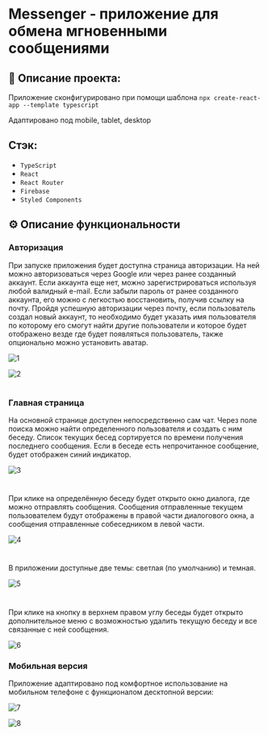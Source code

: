 # Messenger - приложение для обмена мгновенными сообщениями

## 📓 Описание проекта:

Приложение сконфигурировано при помощи шаблона `npx create-react-app --template typescript`

Адаптировано под mobile, tablet, desktop

## Cтэк:

- `TypeScript`
- `React`
- `React Router`
- `Firebase`
- `Styled Components`

## ⚙️ Описание функциональности

### Авторизация

При запуске приложения будет доступна страница авторизации. На ней можно авторизоваться через Google или через ранее созданный аккаунт. Если аккаунта еще нет, можно зарегистрироваться используя любой валидный e-mail. Если забыли пароль от ранее созданного аккаунта, его можно с легкостью восстановить, получив ссылку на почту. Пройдя успешную авторизации через почту, если пользователь создал новый аккаунт, то необходимо будет указать имя пользователя по которому его смогут найти другие пользователи и которое будет отображено везде где будет появляться пользователь, также опционально можно установить аватар.

![1](https://user-images.githubusercontent.com/122017847/212078766-1edf95e4-130f-4518-9f1d-fa3cd3cc6a5b.gif)

![2](https://user-images.githubusercontent.com/122017847/212078803-31d4a6fa-1529-4f6c-a40c-ce3eab55f990.gif)
#

### Главная страница

На основной странице доступен непосредственно сам чат. Через поле поиска можно найти определенного пользователя и создать с ним беседу. Список текущих бесед сортируется по времени получения последнего сообщения. Если в беседе есть непрочитанное сообщение, будет отображен синий индикатор.

![3](https://user-images.githubusercontent.com/122017847/212078862-f6027b0e-c877-42ea-a7b1-03263ab809dc.gif)
#

При клике на определённую беседу будет открыто окно диалога, где можно отправлять сообщения. Сообщения отправленные текущем пользователем будут отображены  в правой части диалогового окна, а сообщения отправленные собеседником в левой части.

![4](https://user-images.githubusercontent.com/122017847/212079035-aea639c1-9d0d-48b5-afda-152eaf8e6527.gif)
#

В приложении доступные две темы: светлая (по умолчанию) и темная.

![5](https://user-images.githubusercontent.com/122017847/212079109-60543a28-9b8b-4424-8f20-d3ede3a18657.gif)
#

При клике на кнопку в верхнем правом углу беседы будет открыто дополнительное меню с возможностью удалить текущую беседу и все связанные с ней сообщения.

![6](https://user-images.githubusercontent.com/122017847/212079150-0740105e-cca5-438d-a2b4-4e377ce3e512.gif)

### Мобильная версия

Приложение адаптировано под комфортное использование на мобильном телефоне с функционалом десктопной версии:

![7](https://user-images.githubusercontent.com/122017847/212080574-eda093e8-f41e-44c6-a705-b31a103b274b.gif)

![8](https://user-images.githubusercontent.com/122017847/212080593-46980564-de0e-46c8-a824-bb2547ccf3e0.gif)
